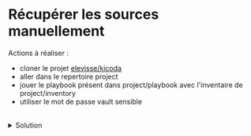 # Récupérer les sources manuellement

Actions à réaliser :
- cloner le projet [elevisse/kicoda](https://github.com/elevisse/kicoda)
- aller dans le repertoire project
- jouer le playbook présent dans project/playbook avec l'inventaire de project/inventory
- utiliser le mot de passe vault sensible

<br>

<details>

<summary>Solution</summary>

## Regroupement 
Cloner le rojet
```
git clone https://github.com/elevisse/kicoda
```{{exec}}

Aller dans le dossier project
```
cd project
```{{exec}}

Jouer le playbook avec le mot de passe sensible
```
ansible-playbook playbook/main.yml -i inventory --ask-vault-pass
```{{exec}}
